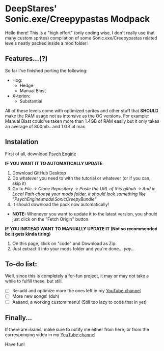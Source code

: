 
# DeepStares' Sonic.exe/Creepypastas Modpack

Hello there! This is a "high effort" (only coding wise, I don't really use that many custom sprites) compilation of some Sonic.exe/Creepypastas related levels neatly packed inside a mod folder!

## Features...(?)

So far I've finished porting the following:
* Hog:
    * Hedge
    * Manual Blast
* X-terion:
    * Substantial

All of these levels come with optimized sprites and other stuff that **SHOULD** make the RAM usage not as intensive as the OG versions.
For example: Manual Blast could've taken more than 1.4GB of RAM easily but it only takes an average of 800mb...and 1 GB at max

## Instalation

First of all, download [Psych Engine](https://gamebanana.com/mods/309789)

**IF YOU WANT IT TO AUTOMATICALLY UPDATE**:
1. Download GitHub Desktop
2. Do whatever you need to with the tutorial or whatever (or if you can, skip it)
3. Go to *File -> Clone Repository -> Paste the URL of this github -> And in Local Path choose your mods folder, it should look something like "PsychEngine\mods\SonicCreepyBundle"*
4. It should download the pack now automatically!
- **NOTE:** Whenever you want to update it to the latest version, you should just click on the "Fetch Origin" button

**IF YOU INSTEAD WANT TO MANUALLY UPDATE IT (Not so recommended bc it gets kinda tiring)**
1. On this page, click on "code" and Download as Zip.
2. Just extract it into your mods folder and you're done... *yay...*


## To-do list:

Well, since this is completely a for-fun project, it may or may not take a while to fulfill these, but still.
- [ ] Re-add and optimize more the ones left in my [YouTube channel](https://www.youtube.com/channel/UCYFaFqDCd6TaKpSbYDDaH5A)
- [ ] More new songs! (duh)
- [ ] Aaaand, a working custom menu! (Still too lazy to code that in yet)

## Finally...

If there are issues, make sure to notify me either from here, or from the corresponging video in my [YouTube channel](https://www.youtube.com/channel/UCYFaFqDCd6TaKpSbYDDaH5A)

Have fun!
